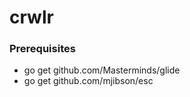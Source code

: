 # crwlr

### Prerequisites

 - go get github.com/Masterminds/glide
 - go get github.com/mjibson/esc
